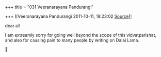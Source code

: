 +++
title = "031 Veeranarayana Pandurangi"

+++
[[Veeranarayana Pandurangi	2011-10-11, 19:23:02 [Source](https://groups.google.com/g/bvparishat/c/_zeq4X_GJjk)]]



dear all

  

I am extreamly sorry for going well beyond the scope of this vidvatparishat, and also for causing pain to many people by writing on Dalai Lama.



